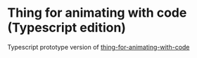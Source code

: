 # Thing for animating with code (Typescript edition)
Typescript prototype version of [thing-for-animating-with-code](https://github.com/rats159/thing-for-animating-with-code)
